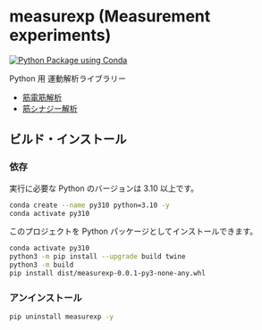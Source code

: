 # measurexp (Measurement experiments)
[![Python Package using Conda](https://github.com/bcl-group/measurexp/actions/workflows/python-package-conda.yml/badge.svg?branch=master)](https://github.com/bcl-group/measurexp/actions/workflows/python-package-conda.yml)

Python 用 運動解析ライブラリー

- [筋電筋解析](EMG.md)
- [筋シナジー解析](muscle_synergy.md)

## ビルド・インストール
### 依存
実行に必要な Python のバージョンは 3.10 以上です。
```bash
conda create --name py310 python=3.10 -y
conda activate py310
```

このプロジェクトを Python パッケージとしてインストールできます。

```bash
conda activate py310
python3 -m pip install --upgrade build twine
python3 -m build
pip install dist/measurexp-0.0.1-py3-none-any.whl
```

### アンインストール
```bash
pip uninstall measurexp -y
```


